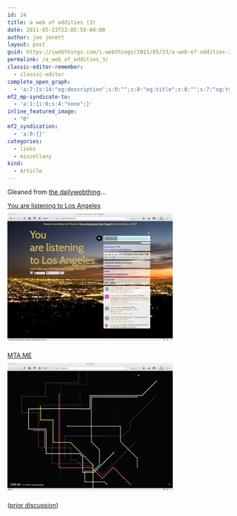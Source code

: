 ```yaml
---
id: 24
title: a web of oddities (3)
date: 2011-05-23T22:05:59-04:00
author: joe jenett
layout: post
guid: https://iwebthings.com/i.webthings/2011/05/23/a-web-of-oddities-3/
permalink: /a_web_of_oddities_3/
classic-editor-remember:
  - classic-editor
complete_open_graph:
  - 'a:7:{s:14:"og:description";s:0:"";s:8:"og:title";s:0:"";s:7:"og:type";s:0:"";s:12:"twitter:card";s:7:"summary";s:15:"twitter:creator";s:0:"";s:19:"twitter:description";s:0:"";s:8:"og:image";s:0:"";}'
mf2_mp-syndicate-to:
  - 'a:1:{i:0;s:4:"none";}'
inline_featured_image:
  - "0"
mf2_syndication:
  - 'a:0:{}'
categories:
  - links
  - miscellany
kind:
  - Article
---
```

Gleaned from [the dailywebthing](http://dailywebthing.com/linkport/)&#8230;

[You are listening to Los Angeles](http://youarelistening.to/)  
[<img style="border: none; margin: 8px 0;" src="/images/youarelistening.jpg" alt="You are listening to Los Angeles" />](http://youarelistening.to/)

[MTA.ME](http://mta.me/)  
[<img style="border: none; margin: 8px 0;" src="/images/mtame.jpg" alt="MTA.ME" />](http://mta.me/)

([prior discussion](https://disqus.com/home/discussion/iwebthings/iwebthings_a_web_of_oddities_3/))